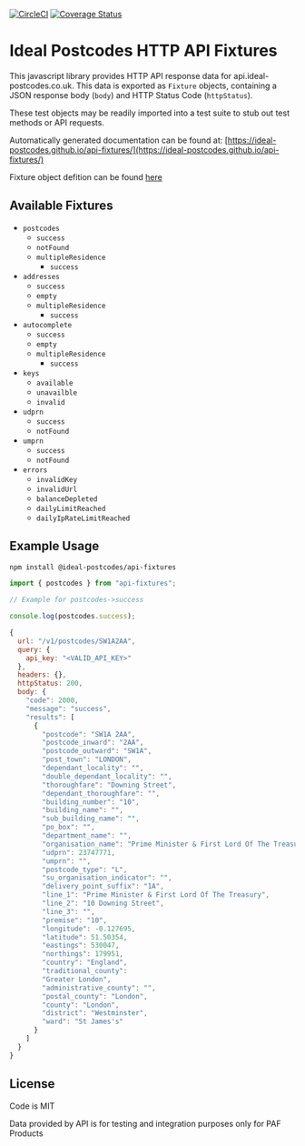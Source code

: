 [![CircleCI](https://circleci.com/gh/ideal-postcodes/api-fixtures.svg?style=svg)](https://circleci.com/gh/ideal-postcodes/api-fixtures) [![Coverage Status](https://coveralls.io/repos/github/ideal-postcodes/api-fixtures/badge.svg?branch=master)](https://coveralls.io/github/ideal-postcodes/api-fixtures?branch=master)

# Ideal Postcodes HTTP API Fixtures

This javascript library provides HTTP API response data for api.ideal-postcodes.co.uk. This data is exported as `Fixture` objects, containing a JSON response body (`body`) and HTTP Status Code (`httpStatus`).

These test objects may be readily imported into a test suite to stub out test methods or API requests.

Automatically generated documentation can be found at: [https://ideal-postcodes.github.io/api-fixtures/](https://ideal-postcodes.github.io/api-fixtures/)

Fixture object defition can be found [here](https://ideal-postcodes.github.io/api-fixtures/interfaces/fixture.html)

## Available Fixtures

- `postcodes`
  - `success`
  - `notFound`
  - `multipleResidence`
    - `success`
- `addresses`
  - `success`
  - `empty`
  - `multipleResidence`
    - `success`
- `autocomplete`
  - `success`
  - `empty`
  - `multipleResidence`
    - `success`
- `keys`
  - `available`
  - `unavailble`
  - `invalid`
- `udprn`
  - `success`
  - `notFound`
- `umprn`
  - `success`
  - `notFound`
- `errors`
  - `invalidKey`
  - `invalidUrl`
  - `balanceDepleted`
  - `dailyLimitReached`
  - `dailyIpRateLimitReached`

## Example Usage

```bash
npm install @ideal-postcodes/api-fixtures
```

```javascript
import { postcodes } from "api-fixtures";

// Example for postcodes->success

console.log(postcodes.success);

{
  url: "/v1/postcodes/SW1A2AA",
  query: {
    api_key: "<VALID_API_KEY>"
  },
  headers: {},
  httpStatus: 200,
  body: {
    "code": 2000,
    "message": "success",
    "results": [
      {
        "postcode": "SW1A 2AA",
        "postcode_inward": "2AA",
        "postcode_outward": "SW1A",
        "post_town": "LONDON",
        "dependant_locality": "",
        "double_dependant_locality": "",
        "thoroughfare": "Downing Street",
        "dependant_thoroughfare": "",
        "building_number": "10",
        "building_name": "",
        "sub_building_name": "",
        "po_box": "",
        "department_name": "",
        "organisation_name": "Prime Minister & First Lord Of The Treasury",
        "udprn": 23747771,
        "umprn": "",
        "postcode_type": "L",
        "su_organisation_indicator": "",
        "delivery_point_suffix": "1A",
        "line_1": "Prime Minister & First Lord Of The Treasury",
        "line_2": "10 Downing Street",
        "line_3": "",
        "premise": "10",
        "longitude": -0.127695,
        "latitude": 51.50354,
        "eastings": 530047,
        "northings": 179951,
        "country": "England",
        "traditional_county":
        "Greater London",
        "administrative_county": "",
        "postal_county": "London",
        "county": "London",
        "district": "Westminster",
        "ward": "St James's"
      }
    ]
  }
}

```

## License

Code is MIT

Data provided by API is for testing and integration purposes only for PAF Products

